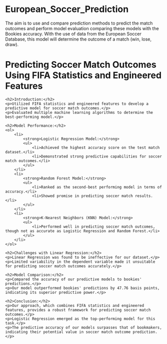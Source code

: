 # European_Soccer_Prediction
The aim is to use and compare prediction methods to predict the match outcomes and perform model evaluation comparing these models with the Bookies accuracy.  With the use of data from the European Soccer Database, this model will determine the outcome of a match (win, lose, draw). 

<!DOCTYPE html>
<html>
<head>
    <title>Predicting Soccer Match Outcomes</title>
</head>
<body>
    <h1>Predicting Soccer Match Outcomes Using FIFA Statistics and Engineered Features</h1>

    <h2>Introduction:</h2>
    <p>Utilized FIFA statistics and engineered features to develop a predictive model for soccer match outcomes.</p>
    <p>Evaluated multiple machine learning algorithms to determine the best-performing model.</p>

    <h2>Model Performance:</h2>
    <ol>
        <li>
            <strong>Logistic Regression Model:</strong>
            <ul>
                <li>Achieved the highest accuracy score on the test match dataset.</li>
                <li>Demonstrated strong predictive capabilities for soccer match outcomes.</li>
            </ul>
        </li>
        <li>
            <strong>Random Forest Model:</strong>
            <ul>
                <li>Ranked as the second-best performing model in terms of accuracy.</li>
                <li>Showed promise in predicting soccer match results.</li>
            </ul>
        </li>
        <li>
            <strong>K-Nearest Neighbors (KNN) Model:</strong>
            <ul>
                <li>Performed well in predicting soccer match outcomes, though not as accurate as Logistic Regression and Random Forest.</li>
            </ul>
        </li>
    </ol>

    <h2>Challenges with Linear Regression:</h2>
    <p>Linear Regression was found to be ineffective for our dataset.</p>
    <p>Limited variability in the dependent variable made it unsuitable for predicting soccer match outcomes accurately.</p>

    <h2>Model Comparison:</h2>
    <p>Compared the accuracy of our predictive models to bookies' predictions.</p>
    <p>Our model outperformed bookies' predictions by 47.76 basis points, indicating its superior predictive power.</p>

    <h2>Conclusion:</h2>
    <p>Our approach, which combines FIFA statistics and engineered features, provides a robust framework for predicting soccer match outcomes.</p>
    <p>Logistic Regression emerged as the top-performing model for this task.</p>
    <p>The predictive accuracy of our models surpasses that of bookmakers, indicating their potential value in soccer match outcome prediction.</p>
</body>
</html>
